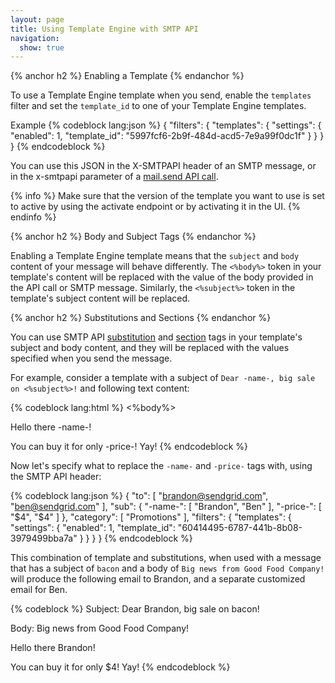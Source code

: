 ```yaml
---
layout: page
title: Using Template Engine with SMTP API
navigation:
  show: true
---
```


{% anchor h2 %}
Enabling a Template
{% endanchor %}

To use a Template Engine template when you send, enable the `templates`
filter and set the `template_id` to one of your Template Engine templates.

Example
{% codeblock lang:json %}
{
    "filters": {
        "templates": {
            "settings": {
                "enabled": 1,
                "template_id": "5997fcf6-2b9f-484d-acd5-7e9a99f0dc1f"
            }
        }
    }
}
{% endcodeblock %}

You can use this JSON in the X-SMTPAPI header of an SMTP message, or in
the x-smtpapi parameter of a [mail.send API
call]({{root_url}}/API_Reference/Web_API/mail.html).

{% info %}
Make sure that the version of the template you want to use is set to active
by using the activate endpoint or by activating it in the
UI.
{% endinfo %}

{% anchor h2 %}
Body and Subject Tags
{% endanchor %}

Enabling a Template Engine template means that the `subject` and `body`
content of your message will behave differently. The
`<%body%>` token in your template's content will be replaced with
the value of the body provided in the API call or SMTP message.
Similarly, the `<%subject%>` token in the template's subject content
will be replaced.

{% anchor h2 %}
Substitutions and Sections
{% endanchor %}

You can use SMTP API
[substitution]({{root_url}}/API_Reference/SMTP_API/substitution_tags.html)
and [section]({{root_url}}/API_Reference/SMTP_API/section_tags.html)
tags in your template's subject and body content, and they will be replaced with the values
specified when you send the message.

For example, consider a template with a subject of `Dear -name-, big sale on <%subject%>!` and following text content:

{% codeblock lang:html %}
<%body%>

Hello there -name-!

You can buy it for only -price-! Yay!
{% endcodeblock %}

Now let's specify what to replace the `-name-` and `-price-` tags with,
using the SMTP API header:

{% codeblock lang:json %}
{
  "to": [
    "brandon@sendgrid.com",
    "ben@sendgrid.com"
  ],
  "sub": {
    "-name-": [
      "Brandon",
      "Ben"
    ],
    "-price-": [
      "$4",
      "$4"
    ]
  },
  "category": [
    "Promotions"
  ],
  "filters": {
    "templates": {
      "settings": {
        "enabled": 1,
        "template_id": "60414495-6787-441b-8b08-3979499bba7a"
      }
    }
  }
}
{% endcodeblock %}

This combination of template and substitutions, when used with a message
that has a subject of `bacon` and a body of `Big news from Good Food
Company!` will produce the following email to Brandon, and a separate
customized email for Ben.

{% codeblock %}
Subject:
Dear Brandon, big sale on bacon!

Body:
Big news from Good Food Company!

Hello there Brandon!

You can buy it for only $4! Yay!
{% endcodeblock %}
